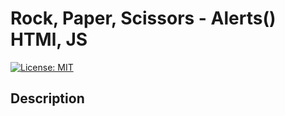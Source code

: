 # Rock, Paper, Scissors - Alerts() HTMl, JS

[![License: MIT](https://img.shields.io/badge/License-MIT-yellow.svg)](https://opensource.org/licenses/MIT)

## Description
